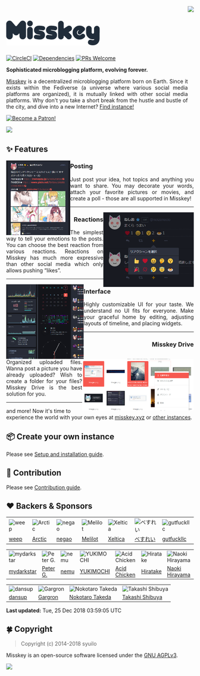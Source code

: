 <img src="https://github.com/syuilo/misskey/blob/develop/assets/ai-orig.png?raw=true" align="right" height="320px"/>

[![Misskey](/assets/title.png)](https://misskey.xyz/)
================================================================

[![CircleCI](https://img.shields.io/circleci/project/github/syuilo/misskey.svg?style=for-the-badge)](https://circleci.com/gh/syuilo/misskey)
[![Dependencies](https://img.shields.io/david/syuilo/misskey.svg?style=for-the-badge)](https://david-dm.org/syuilo/misskey)
[![PRs Welcome](https://img.shields.io/badge/PRs-welcome-brightgreen.svg?style=for-the-badge)](http://makeapullrequest.com)

**Sophisticated microblogging platform, evolving forever.**

<p align="justify">
<a href="https://misskey.xyz">Misskey</a> is a decentralized microblogging platform born on Earth.
Since it exists within the Fediverse (a universe where various social media platforms are organized),
it is mutually linked with other social media platforms.
Why don't you take a short break from the hustle and bustle of the city, and dive into a new Internet? <a href="https://joinmisskey.github.io/">Find instance!</a>
</p>

<a href="https://www.patreon.com/syuilo"><img src="https://c5.patreon.com/external/logo/become_a_patron_button@2x.png" alt="Become a Patron!" width="160" /></a>

![](https://ja.mstdn.wiki/images/e/ed/Deck.jpg)

:sparkles: Features
----------------------------------------------------------------

<img src="/assets/about/post.png" align="left" height="200px"/>

<h3 align="left">Posting</h3>
<p align="justify">
Just post your idea, hot topics and anything you want to share. You may decorate your words, attach your favorite pictures or movies, and create a poll - those are all supported in Misskey!
</p>

---

<img src="/assets/about/reaction.png" align="right" height="200px"/>

<h3 align="right">Reactions</h3>
<p align="justify">
The simplest way to tell your emotions to the posts. You can choose the best reaction from various reactions. Reactions on Misskey has much more expressive than other social media which only allows pushing “likes”.
</p>

---

<img src="/assets/about/ui.png" align="left" height="200px"/>

<h3 align="left">Interface</h3>
<p align="justify">
Highly customizable UI for your taste. We understand no UI fits for everyone. Make your graceful home by editing, adjusting layouts of timeline, and placing widgets.
</p>

---

<img src="/assets/about/drive.png" align="right" width="300px"/>

<h3 align="right">Misskey Drive</h3>
<p align="justify">
Organized uploaded files. Wanna post a picture you have already uploaded? Wish to create a folder for your files? Misskey Drive is the best solution for you.
</p>

---

and more! Now it's time to experience the world with your own eyes at [misskey.xyz](https://misskey.xyz) or [other instances](https://joinmisskey.github.io/).

:package: Create your own instance
----------------------------------------------------------------
Please see [Setup and installation guide](./docs/setup.en.md).

:wrench: Contribution
----------------------------------------------------------------
Please see [Contribution guide](./CONTRIBUTING.md).

:heart: Backers & Sponsors
----------------------------------------------------------------
<!-- PATREON_START -->
<table><tr>
<td><img src="https://c10.patreonusercontent.com/3/eyJoIjoxMDAsInciOjEwMH0%3D/patreon-media/p/user/12190916/fb7fa7983c14425f890369535b1506a4/1?token-time=2145916800&token-hash=Zeh1u6l_Vmgoy8A1eT1Sltea-_SZSq8t8uOWDRZRh94%3D" alt="weep"></td>
<td><img src="https://c10.patreonusercontent.com/3/eyJoIjoxMDAsInciOjEwMH0%3D/patreon-media/p/user/13376668/71f3cf87ec6c4393a44b1b9df5ee3d12/1?token-time=2145916800&token-hash=7pSmWqgMfMSJHVIEcNsuuQoKeU3TRluew5p0EGTzWA4%3D" alt="Arctic"></td>
<td><img src="https://c10.patreonusercontent.com/3/eyJoIjoxMDAsInciOjEwMH0%3D/patreon-media/p/user/12731202/0995c46cdcb54153ab5f073f5869b70a/1?token-time=2145916800&token-hash=Yd60FK_SWfQO56SeiJpy1tDHOnCV4xdEywQe8gn5_Wo%3D" alt="negao"></td>
<td><img src="https://c10.patreonusercontent.com/3/eyJoIjoxMDAsInciOjEwMH0%3D/patreon-media/p/user/12913507/f7181eacafe8469a93033d85f5969c29/2?token-time=2145916800&token-hash=mgPdX9TqZxEg4TTPuc477dxhIgYk9246qafjWZEqZ7g%3D" alt="Melilot"></td>
<td><img src="https://c10.patreonusercontent.com/3/eyJoIjoxMDAsInciOjEwMH0%3D/patreon-media/p/user/12999811/5f349fafcce44dd1824a8b1ebbec4564/3?token-time=2145916800&token-hash=ybYtxfpte1b-rGg6Zecpys2ZdZDtwR_UNJHQjt-3eoU%3D" alt="Xeltica"></td>
<td><img src="https://c10.patreonusercontent.com/3/eyJoIjoxMDAsInciOjEwMH0%3D/patreon-media/p/user/3384329/8b713330cb27404ea6e9fac50ff96efe/1?token-time=2145916800&token-hash=0eu4-m1gTWA9PhptVZt6rdKcusqcD7RB87rJT23VVFI%3D" alt="べすれい"></td>
<td><img src="https://c10.patreonusercontent.com/3/eyJoIjoxMDAsInciOjEwMH0%3D/patreon-media/p/user/12021162/963128bb8d14476dbd8407943db8f31a/1?token-time=2145916800&token-hash=GgJ_NmUB6_nnRNLVGUWjV-WX91On7BOu59LKncYV9fE%3D" alt="gutfuckllc"></td>
</tr><tr>
<td><a href="https://www.patreon.com/weepjp">weep</a></td>
<td><a href="https://www.patreon.com/user?u=13376668">Arctic</a></td>
<td><a href="https://www.patreon.com/negao">negao</a></td>
<td><a href="https://www.patreon.com/user?u=12913507">Melilot</a></td>
<td><a href="https://www.patreon.com/Xeltica">Xeltica</a></td>
<td><a href="https://www.patreon.com/user?u=3384329">べすれい</a></td>
<td><a href="https://www.patreon.com/gutfuckllc">gutfuckllc</a></td>
</tr></table>
<table><tr>
<td><img src="https://c10.patreonusercontent.com/3/eyJoIjoxMDAsInciOjEwMH0%3D/patreon-media/p/user/11357794/923ce94cd8c44ba788ee931907881839/1?token-time=2145916800&token-hash=I8lJVM8LeW6TSo5W6uIIRZ42cw83zp1wK_FsbzY0mcQ%3D" alt="mydarkstar"></td>
<td><img src="https://c8.patreon.com/2/100/12718187" alt="Peter G."></td>
<td><img src="https://c10.patreonusercontent.com/3/eyJoIjoxMDAsInciOjEwMH0%3D/patreon-media/p/user/13039004/509d0c412eb14ae08d6a812a3054f7d6/1?token-time=2145916800&token-hash=zwSu01tOtn5xTUucDZHuPsCxF2HBEMVs9ROJKTlEV_o%3D" alt="nemu"></td>
<td><img src="https://c10.patreonusercontent.com/3/eyJoIjoxMDAsInciOjEwMH0%3D/patreon-media/p/user/5881381/6235ca5d3fb04c8e95ef5b4ff2abcc18/3?token-time=2145916800&token-hash=qsdn0-e6yLaLI6hUX9JAkyTR6a5UdnSp7T1foniBvGQ%3D" alt="YUKIMOCHI"></td>
<td><img src="https://c10.patreonusercontent.com/3/eyJoIjoxMDAsInciOjEwMH0%3D/patreon-media/p/user/8241184/39e18850e87a449e9c9a71acb3310ebd/2?token-time=2145916800&token-hash=iUXOQzRyJDv3PJxwS7Mjwg1459dzh2trOq6NFtXu_OM%3D" alt="Acid Chicken"></td>
<td><img src="https://c10.patreonusercontent.com/3/eyJoIjoxMDAsInciOjEwMH0%3D/patreon-media/p/user/13034746/c711c7f58e204ecfbc2fd646bc8a4eee/1?token-time=2145916800&token-hash=UERBN4OyP7Nh5XwwdDg0N0IE5cD6_qUQMO81Z5Wizso%3D" alt="Hiratake"></td>
<td><img src="https://c10.patreonusercontent.com/3/eyJoIjoxMDAsInciOjEwMH0%3D/patreon-media/p/user/10789744/97175095d8f04c0f86225ff47cb98d40/1?token-time=2145916800&token-hash=P4BIzCX2I1CkEP66ottfhsC8Wr6BUSamjA-vq3pLqFI%3D" alt="Naoki Hirayama"></td>
</tr><tr>
<td><a href="https://www.patreon.com/mydarkstar">mydarkstar</a></td>
<td><a href="https://www.patreon.com/user?u=12718187">Peter G.</a></td>
<td><a href="https://www.patreon.com/user?u=13039004">nemu</a></td>
<td><a href="https://www.patreon.com/yukimochi">YUKIMOCHI</a></td>
<td><a href="https://www.patreon.com/acid_chicken">Acid Chicken</a></td>
<td><a href="https://www.patreon.com/hiratake">Hiratake</a></td>
<td><a href="https://www.patreon.com/spinlock">Naoki Hirayama</a></td>
</tr></table>
<table><tr>
<td><img src="https://c10.patreonusercontent.com/3/eyJoIjoxMDAsInciOjEwMH0%3D/patreon-media/p/user/4503830/ccf2cc867ea64de0b524bb2e24b9a1cb/1?token-time=2145916800&token-hash=S1zP0QyLU52Dqq6dtc9qNYyWfW86XrYHiR4NMbeOrnA%3D" alt="dansup"></td>
<td><img src="https://c10.patreonusercontent.com/3/eyJoIjoxMDAsInciOjEwMH0%3D/patreon-media/p/user/619786/32cf01444db24e578cd1982c197f6fc6/1?token-time=2145916800&token-hash=tB1e_r8RlZ5sFL0KV_e8dugapxatNBRK1Z3h67TO1g8%3D" alt="Gargron"></td>
<td><img src="https://c10.patreonusercontent.com/3/eyJoIjoxMDAsInciOjEwMH0%3D/patreon-media/p/user/5731881/4b6038e6cda34c04b83a5fcce3806a93/1?token-time=2145916800&token-hash=VZUtwrjQa8Jml4twCjHYQQZ64wHEY4oIlGl7Kc-VYUQ%3D" alt="Nokotaro Takeda"></td>
<td><img src="https://c10.patreonusercontent.com/3/eyJoIjoxMDAsInciOjEwMH0%3D/patreon-media/p/user/12531784/93a45137841849329ba692da92ac7c60/1?token-time=2145916800&token-hash=tMosUojzUYJCH_3t--tvYA-SMCyrS__hzSndyaRSnbo%3D" alt="Takashi Shibuya"></td>
</tr><tr>
<td><a href="https://www.patreon.com/dansup">dansup</a></td>
<td><a href="https://www.patreon.com/mastodon">Gargron</a></td>
<td><a href="https://www.patreon.com/takenoko">Nokotaro Takeda</a></td>
<td><a href="https://www.patreon.com/user?u=12531784">Takashi Shibuya</a></td>
</tr></table>

**Last updated:** Tue, 25 Dec 2018 03:59:05 UTC
<!-- PATREON_END -->

:four_leaf_clover: Copyright
----------------------------------------------------------------
> Copyright (c) 2014-2018 syuilo

Misskey is an open-source software licensed under the [GNU AGPLv3](LICENSE).

[![][agpl-3.0-badge]][AGPL-3.0]

[agpl-3.0]:           https://www.gnu.org/licenses/agpl-3.0.en.html
[agpl-3.0-badge]:     https://img.shields.io/badge/license-AGPL--3.0-444444.svg?style=for-the-badge

[backer-url]: #backers
[backer-badge]: https://opencollective.com/misskey/backers/badge.svg
[backers-image]: https://opencollective.com/misskey/backers.svg
[sponsor-url]: #sponsors
[sponsor-badge]: https://opencollective.com/misskey/sponsors/badge.svg
[sponsors-image]: https://opencollective.com/misskey/sponsors.svg
[support-url]: https://opencollective.com/misskey#support

[syuilo-link]:      https://syuilo.com
[syuilo-icon]:      https://avatars2.githubusercontent.com/u/4439005?v=3&s=70
